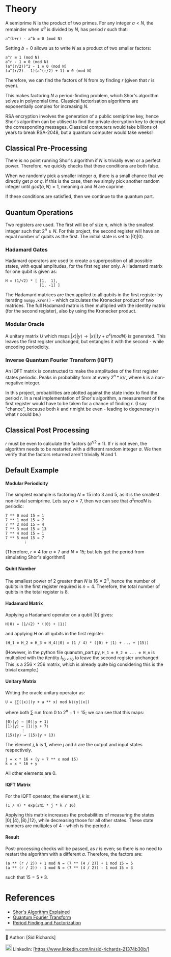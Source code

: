 # Theory

A semiprime $N$ is the product of two primes.
For any integer $a < N$, the remainder when $a^b$ is divided by $N$, has period $r$ such that:
```
a^(b+r) - a^b ≡ 0 (mod N)
```
Setting $b = 0$ allows us to write $N$ as a product of two smaller factors:
```
a^r ≡ 1 (mod N)
a^r - 1 ≡ 0 (mod N)
(a^(r/2))^2 - 1 ≡ 0 (mod N)
(a^(r/2) - 1)(a^(r/2) + 1) ≡ 0 (mod N)
```
Therefore, we can find the factors of $N$ from by finding $r$ (given that $r$ is even).

This makes factoring $N$ a period-finding problem, which Shor's algorithm solves in polynomial time.
Classical factorisation algorithms are exponentially complex for increasing $N$.

RSA encryption involves the generation of a public semiprime key, hence Shor's algorithm can be utilised to find the private decryption key to decrypt the corresponding messages.
Classical computers would take billions of years to break RSA-2048, but a quantum computer would take weeks!

## Classical Pre-Processing

There is no point running Shor's algorithm if $N$ is trivially even or a perfect power.
Therefore, we quickly checks that these conditions are both false.

When we randomly pick a smaller integer $a$, there is a small chance that we directly get $p$ or $q$.
If this is the case, then we simply pick another random integer until $gcd(a, N) = 1$, meaning $a$ and $N$ are coprime.

If these conditions are satisfied, then we continue to the quantum part.

## Quantum Operations

Two registers are used.
The first will be of size $n$, which is the smallest integer such that $2^n \geq N$.
For this project, the second register will have an equal number of qubits as the first.
The initial state is set to $|0⟩|0⟩$.

### Hadamard Gates

Hadamard operators are used to create a superposition of all possible states, with equal amplitudes, for the first register only.
A Hadamard matrix for one qubit is given as:
```
H = (1/√2) * [ [1,  1],
               [1, -1] ]
```
The Hadamard matrices are then applied to all qubits in the first register by iterating ```numpy.kron()``` - which calculates the Kronecker product of two matrices.
The full Hadamard matrix is then multiplied with the identity matrix (for the second register), also by using the Kronecker product.

### Modular Oracle

A unitary matrix $U$ which maps $|x⟩|y⟩ \rightarrow |x⟩|(y + a^x) mod N⟩$ is generated.
This leaves the first register unchanged, but entangles it with the second - while encoding periodicity.

### Inverse Quantum Fourier Transform (IQFT)

An IQFT matrix is constructed to make the amplitudes of the first register states periodic.
Peaks in probability form at every $2^n * k / r$, where $k$ is a non-negative integer.

In this project, probabilities are plotted against the state index to find the period $r$.
In a real implementation of Shor's algorithm, a measurement of the first register would have to be taken for a chance of finding $r$.
(I say "chance", because both $k$ and $r$ might be even - leading to degeneracy in what $r$ could be.)

## Classical Post Processing

$r$ must be even to calculate the factors $(a^{r/2} \pm 1)$.
If $r$ is not even, the algorithm needs to be restarted with a different random integer $a$.
We then verify that the factors returned aren't trivially $N$ and $1$.

## Default Example

#### Modular Periodicity

The simplest example is factoring $N = 15$ into $3$ and $5$, as it is the smallest non-trivial semiprime.
Lets say $a = 7$, then we can see that $a^x mod N$ is periodic:
```
7 ** 0 mod 15 = 1
7 ** 1 mod 15 = 7
7 ** 2 mod 15 = 4
7 ** 3 mod 15 = 13
7 ** 4 mod 15 = 1
7 ** 5 mod 15 = 7
        ⋮
```
(Therefore, $r = 4$ for $a = 7$ and $N = 15$; but lets get the period from simulating Shor's algorithm!)

#### Qubit Number

The smallest power of $2$ greater than $N$ is $16 = 2^4$, hence the number of qubits in the first register required is $n = 4$.
Therefore, the total number of qubits in the total register is $8$.

#### Hadamard Matrix

Applying a Hadamard operator on a qubit $|0⟩$ gives:
```
H|0⟩ = (1/√2) * (|0⟩ + |1⟩)
```
and applying $H$ on all qubits in the first register:
```
(H_1 ⊗ H_2 ⊗ H_3 ⊗ H_4)|0⟩ = (1 / 4) * (|0⟩ + |1⟩ + ... + |15⟩)
```
(However, in the python file quanutm_part.py, ```H_1 ⊗ H_2 ⊗ ... ⊗ H_n``` is multiplied with the itentity $I_{16 \times 16}$ to leave the second register unchanged.
This is a $256 \times 256$ matrix, which is already quite big considering this is the trivial example.)

#### Unitary Matrix

Writing the oracle unitary operator as:
```
U = ∑∑(|x⟩|(y + a ** x) mod N⟩⟨y|⟨x|)
```
where both $∑$ run from $0$ to $2^n - 1 = 15$; we can see that this maps:
```
|0⟩|y⟩ → |0⟩|y + 1⟩
|1⟩|y⟩ → |1⟩|y + 7⟩
       ⋮
|15⟩|y⟩ → |15⟩|y + 13⟩
```
The element $j, k$ is $1$, where $j$ and $k$ are the output and input states respectively.
```
j = x * 16 + (y + 7 ** x mod 15)
k = x * 16 + y
```
All other elements are $0$.

#### IQFT Matrix

For the IQFT operator, the element $j, k$ is:
```
(1 / 4) * exp(2πi * j * k / 16)
```
Applying this matrix increases the probabilities of measuring the states $|0⟩, |4⟩, |8⟩, |12⟩$, while decreasing those for all other states.
These state numbers are multiples of $4$ - which is the period $r$.

#### Result

Post-processing checks will be passed, as $r$ is even; so there is no need to restart the algorithm with a different $a$.
Therefore, the factors are:
```
(a ** (r / 2)) + 1 mod N = (7 ** (4 / 2)) + 1 mod 15 = 5
(a ** (r / 2)) - 1 mod N = (7 ** (4 / 2)) - 1 mod 15 = 3
```
such that $15 = 5 * 3$.

# References

- [Shor's Algorithm Explained](https://en.wikipedia.org/wiki/Shor%27s_algorithm)
- [Quantum Fourier Transform](https://qiskit.org/textbook/ch-algorithms/quantum-fourier-transform.html)
- [Period Finding and Factorization](https://docs.microsoft.com/en-us/quantum/concepts/algorithms)

---

📘 Author: [Sid Richards]

<img src="https://cdn.jsdelivr.net/gh/devicons/devicon/icons/linkedin/linkedin-original.svg" width="20" /> LinkedIn: [https://www.linkedin.com/in/sid-richards-21374b30b/]

